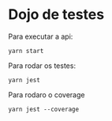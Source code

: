 # Dojo de testes

Para executar a api:

    yarn start

Para rodar os testes:

    yarn jest

Para rodaro o coverage

    yarn jest --coverage